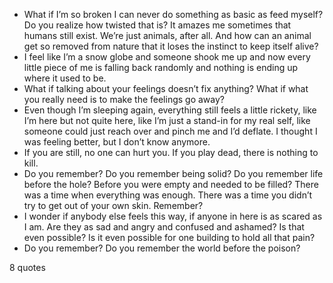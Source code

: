  - What if I’m so broken I can never do something as basic as feed myself? Do you realize how twisted that is? It amazes me sometimes that humans still exist. We’re just animals, after all. And how can an animal get so removed from nature that it loses the instinct to keep itself alive?
 - I feel like I’m a snow globe and someone shook me up and now every little piece of me is falling back randomly and nothing is ending up where it used to be.
 - What if talking about your feelings doesn’t fix anything? What if what you really need is to make the feelings go away?
 - Even though I’m sleeping again, everything still feels a little rickety, like I’m here but not quite here, like I’m just a stand-in for my real self, like someone could just reach over and pinch me and I’d deflate. I thought I was feeling better, but I don’t know anymore.
 - If you are still, no one can hurt you. If you play dead, there is nothing to kill.
 - Do you remember? Do you remember being solid? Do you remember life before the hole? Before you were empty and needed to be filled? There was a time when everything was enough. There was a time you didn’t try to get out of your own skin. Remember?
 - I wonder if anybody else feels this way, if anyone in here is as scared as I am. Are they as sad and angry and confused and ashamed? Is that even possible? Is it even possible for one building to hold all that pain?
 - Do you remember? Do you remember the world before the poison?

8 quotes